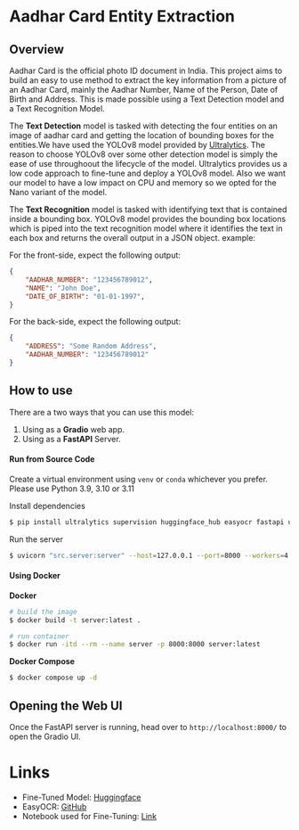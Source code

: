 # Aadhar Card Entity Extraction

## Overview

Aadhar Card is the official photo ID document in India. This project aims to build an easy to use method to extract the key information from a picture of an Aadhar Card, mainly the Aadhar Number, Name of the Person, Date of Birth and Address. This is made possible using a Text Detection model and a Text Recognition Model.

The __Text Detection__ model is tasked with detecting the four entities on an image of aadhar card and getting the location of bounding boxes for the entities.We have used the YOLOv8 model provided by [Ultralytics](https://docs.ultralytics.com/). The reason to choose YOLOv8 over some other detection model is simply the ease of use throughoout the lifecycle of the model. Ultralytics provides us a low code approach to fine-tune and deploy a YOLOv8 model. Also we want our model to have a low impact on CPU and memory so we opted for the Nano variant of the model.

The __Text Recognition__ model is tasked with identifying text that is contained inside a bounding box. YOLOv8 model provides the bounding box locations which is piped into the text recognition model where it identifies the text in each box and returns the overall output in a JSON object. example:

For the front-side, expect the following output:
```json
{
    "AADHAR_NUMBER": "123456789012",
    "NAME": "John Doe",
    "DATE_OF_BIRTH": "01-01-1997",
}
```

For the back-side, expect the following output:
```json
{
    "ADDRESS": "Some Random Address",
    "AADHAR_NUMBER": "123456789012"
}
```

## How to use

There are a two ways that you can use this model:

1. Using as a __Gradio__ web app.
2. Using as a __FastAPI__ Server.

#### Run from Source Code

Create a virtual environment using `venv` or `conda` whichever you prefer. Please use Python 3.9, 3.10 or 3.11

Install dependencies

```bash
$ pip install ultralytics supervision huggingface_hub easyocr fastapi uvicorn python-multipart
```

Run the server

```bash
$ uvicorn "src.server:server" --host=127.0.0.1 --port=8000 --workers=4
```

#### Using Docker

__Docker__

```bash
# build the image
$ docker build -t server:latest .

# run container
$ docker run -itd --rm --name server -p 8000:8000 server:latest
```

__Docker Compose__

```bash
$ docker compose up -d
```

## Opening the Web UI

Once the FastAPI server is running, head over to `http://localhost:8000/` to open the Gradio UI.


# Links

+ Fine-Tuned Model: [Huggingface](https://huggingface.co/arnabdhar/YOLOv8-nano-aadhar-card)
+ EasyOCR: [GitHub](https://github.com/JaidedAI/EasyOCR)
+ Notebook used for Fine-Tuning: [Link](./Fine-Tune.ipynb)
